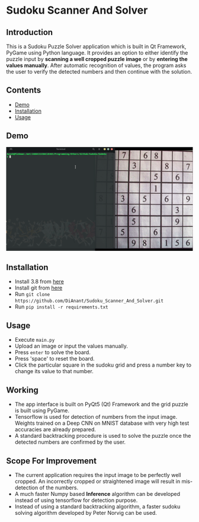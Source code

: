 # Sudoku Scanner And Solver

## Introduction
This is a Sudoku Puzzle Solver application which is built in Qt Framework, PyGame using Python language. It provides an option to either identify the puzzle input by **scanning a well cropped puzzle image** or by **entering the values manually**. After automatic recognition of values, the program asks the user to verify the detected numbers and then continue with the solution.

## Contents
- [Demo](https://github.com/DiAnant/Sudoku_Scanner_And_Solver/#Demo)
- [Installation](https://github.com/DiAnant/Sudoku_Scanner_And_Solver/#Installation)
- [Usage](https://github.com/DiAnant/Sudoku_Scanner_And_Solver/#Usage)

## Demo
![Sudoku Demo](Demo/demo.gif)

## Installation
* Install 3.8 from [here](https://www.python.org/downloads/release/python-382/)
* Install git from [here](https://git-scm.com/downloads)
* Run `git clone https://github.com/DiAnant/Sudoku_Scanner_And_Solver.git`
* Run `pip install -r requirements.txt`

## Usage
* Execute `main.py`
* Upload an image or input the values manually.
* Press `enter` to solve the board.
* Press 'space' to reset the board.
* Click the particular square in the sudoku grid and press a number key to change its value to that number.

## Working
* The app interface is built on PyQt5 (Qt) Framework and the grid puzzle is built using PyGame. 
* Tensorflow is used for detection of numbers from the input image. Weights trained on a Deep CNN on MNIST database with very high test accuracies are already prepared.
* A standard backtracking procedure is used to solve the puzzle once the detected numbers are confirmed by the user.

## Scope For Improvement
* The current application requires the input image to be perfectly well cropped. An incorrectly cropped or straightened image will result in mis-detection of the numbers.
* A much faster Numpy based **Inference** algorithm can be developed instead of using tensorflow for detection purpose.
* Instead of using a standard backtracking algorithm, a faster sudoku solving algorithm developed by Peter Norvig can be used.